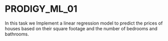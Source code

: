 # PRODIGY_ML_01
In this task we Implement a linear regression model to predict the prices of houses based on their square footage and the number of bedrooms and bathrooms.
